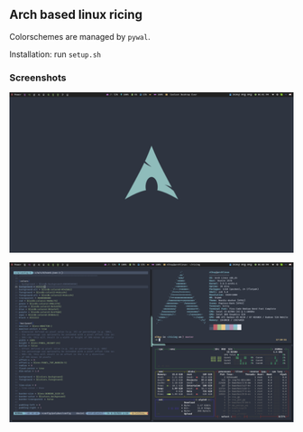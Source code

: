 ## Arch based linux ricing

Colorschemes are managed by `pywal`.

Installation: run `setup.sh`

### Screenshots

![Screenshot](./images/desktop.png)

![Screenshot Fake Busy](./images/fakebusy.png)
